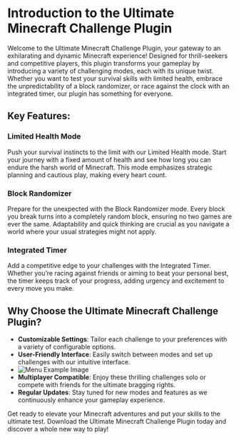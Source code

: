 # Introduction to the Ultimate Minecraft Challenge Plugin

Welcome to the Ultimate Minecraft Challenge Plugin, your gateway to an exhilarating and dynamic Minecraft experience! Designed for thrill-seekers and competitive players, this plugin transforms your gameplay by introducing a variety of challenging modes, each with its unique twist. Whether you want to test your survival skills with limited health, embrace the unpredictability of a block randomizer, or race against the clock with an integrated timer, our plugin has something for everyone.

## Key Features:

### Limited Health Mode

Push your survival instincts to the limit with our Limited Health mode. Start your journey with a fixed amount of health and see how long you can endure the harsh world of Minecraft. This mode emphasizes strategic planning and cautious play, making every heart count.

### Block Randomizer

Prepare for the unexpected with the Block Randomizer mode. Every block you break turns into a completely random block, ensuring no two games are ever the same. Adaptability and quick thinking are crucial as you navigate a world where your usual strategies might not apply.

### Integrated Timer

Add a competitive edge to your challenges with the Integrated Timer. Whether you’re racing against friends or aiming to beat your personal best, the timer keeps track of your progress, adding urgency and excitement to every move you make.

## Why Choose the Ultimate Minecraft Challenge Plugin?

-   **Customizable Settings**: Tailor each challenge to your preferences with a variety of configurable options.
-   **User-Friendly Interface**: Easily switch between modes and set up challenges with our intuitive interface.
- ![Menu Example Image](https://github.com/Pommesmajo08/Challenges/blob/1.21/img/menu.png)
-   **Multiplayer Compatible**: Enjoy these thrilling challenges solo or compete with friends for the ultimate bragging rights.
-   **Regular Updates**: Stay tuned for new modes and features as we continuously enhance your gameplay experience.

Get ready to elevate your Minecraft adventures and put your skills to the ultimate test. Download the Ultimate Minecraft Challenge Plugin today and discover a whole new way to play!
